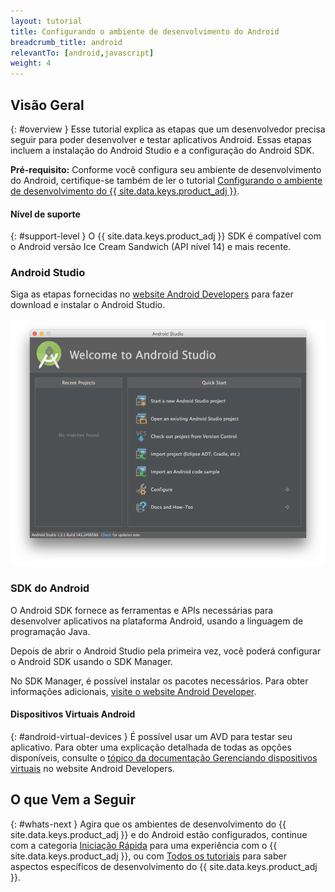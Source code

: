 ```yaml
---
layout: tutorial
title: Configurando o ambiente de desenvolvimento do Android
breadcrumb_title: android
relevantTo: [android,javascript]
weight: 4
---
```

<!-- NLS_CHARSET=UTF-8 -->
## Visão Geral
{: #overview }
Esse tutorial explica as etapas que um desenvolvedor precisa seguir para poder desenvolver e testar aplicativos Android. Essas etapas incluem a instalação do Android Studio e a configuração do Android SDK.

**Pré-requisito:** Conforme você configura seu ambiente de desenvolvimento do Android, certifique-se também de ler o tutorial [Configurando o ambiente de desenvolvimento do {{ site.data.keys.product_adj }}](../mobilefirst/).

#### Nível de suporte
{: #support-level }
O {{ site.data.keys.product_adj }} SDK é compatível com o Android versão Ice Cream Sandwich (API nível 14) e mais recente.

### Android Studio
Siga as etapas fornecidas no [website Android Developers](http://developer.android.com/develop/index.html) para fazer download e instalar o Android Studio.

![Configurar o Android SDK](android-studio.png)

### SDK do Android
O Android SDK fornece as ferramentas e APIs necessárias para desenvolver aplicativos na plataforma Android, usando a linguagem de programação Java.

Depois de abrir o Android Studio pela primeira vez, você poderá configurar o Android SDK usando o SDK Manager.

No SDK Manager, é possível instalar os pacotes necessários. Para obter informações adicionais, [visite o website Android Developer](http://developer.android.com/sdk/index.html).

#### Dispositivos Virtuais Android
{: #android-virtual-devices }
É possível usar um AVD para testar seu aplicativo. Para obter uma explicação detalhada de todas as opções disponíveis, consulte o [tópico da documentação Gerenciando dispositivos virtuais](http://developer.android.com/tools/devices/index.html) no website Android Developers.

## O que Vem a Seguir
{: #whats-next }
Agira que os ambientes de desenvolvimento do {{ site.data.keys.product_adj }} e do Android estão configurados, continue com a categoria [Iniciação Rápida](../../../quick-start/android/) para uma experiência com o {{ site.data.keys.product_adj }}, ou com [Todos os tutoriais](../../../all-tutorials) para saber aspectos específicos de desenvolvimento do {{ site.data.keys.product_adj }}.
